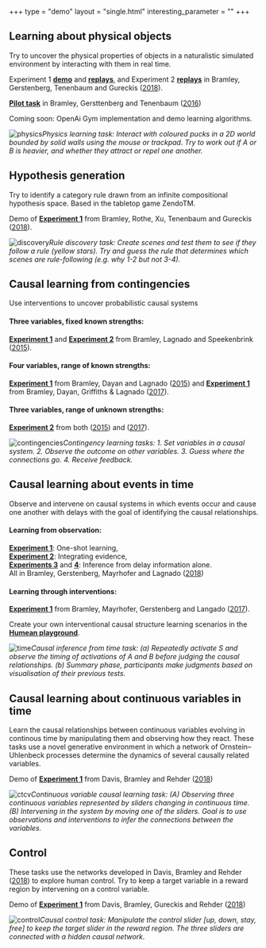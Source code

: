 +++
type =  "demo"
layout = "single.html"
interesting_parameter = ""
+++

## Learning about physical objects

Try to uncover the physical properties of objects in a naturalistic simulated environment by interacting with them in real time.  

 
Experiment 1  [**demo**](https://neilrbramley.com/experiments/apl/e1/demo.html) and [**replays**](https://neilrbramley.com/experiments/apl/e1/replays.html), and 
Experiment 2 [**replays**](https://neilrbramley.com/experiments/apl/e2/replays.html) 
in Bramley, Gerstenberg, Tenenbaum and Gureckis ([2018](../pdfs/bramley2018physics.pdf)).  

[**Pilot task**](http://www.ucl.ac.uk/lagnado-lab/experiments/neil/apl/exp_1/demo.html) in Bramley, Gersttenberg and Tenenbaum ([2016](../pdfs/bramley2017natural))  

Coming soon: OpenAi Gym implementation and demo learning algorithms.

![**physics**](../img/tasks/physics.jpg)*Physics learning task: Interact with coloured pucks in a 2D world bounded by solid walls using the mouse or trackpad.  Try to work out if A or B is heavier, and whether they attract or repel one another.*

## Hypothesis generation

Try to identify a category rule drawn from an infinite compositional hypothesis space.  Based in the tabletop game ZendoTM.

Demo of [**Experiment 1**](https://neilrbramley.com/experiments/zendo/main.html) from Bramley, Rothe, Xu, Tenenbaum and Gureckis ([2018](../pdfs/bramley2018zendo.pdf)).

![discovery](../img/tasks/discovery.jpg)*Rule discovery task:   Create scenes and test them to see if they follow a rule (yellow stars).  Try and guess the rule that determines which scenes are rule-following (e.g. why 1-2 but not 3-4).*

## Causal learning from contingencies

Use interventions to uncover probabilistic causal systems

#### Three variables, fixed known strengths:
[**Experiment 1**](https://www.ucl.ac.uk/lagnado-lab/experiments/neil/exp1/exp1_demo.html) and
[**Experiment 2**](https://www.ucl.ac.uk/lagnado-lab/experiments/neil/exp2/exp_2.html)
from Bramley, Lagnado and Speekenbrink ([2015](../pdfs/bramley2015cfs.pdf)).

#### Four variables, range of known strengths:
[**Experiment 1**](http://www.ucl.ac.uk/lagnado-lab/experiments/neil/exp3/second_run/exp_3.html) from Bramley, Dayan and Lagnado ([2015](/pdfs/bramley2015staying.pdf)) and 
[**Experiment 1**](http://www.ucl.ac.uk/lagnado-lab/experiments/neil/exp3/exp_3_demo.html) from Bramley, Dayan, Griffiths & Lagnado ([2017](../pdfs/bramley2017neurath.pdf)).
#### Three variables, range of unknown strengths:
[**Experiment 2**](http://www.ucl.ac.uk/lagnado-lab/experiments/neil/exp4/exp_4_full.html) from both ([2015](pdfs/bramley2015staying.pdf)) and ([2017](../pdfs/bramley2017neurath.pdf)).

![contingencies](../img/tasks/contingencies.jpg)*Contingency learning tasks: 1. Set variables in a causal system. 2. Observe the outcome on other variables. 3. Guess where the connections go. 4. Receive feedback.*

## Causal learning about events in time

Observe and intervene on causal systems in which events occur and cause one another with delays with the goal of identifying the causal relationships.

#### Learning from observation:

[**Experiment 1**](https://www.ucl.ac.uk/lagnado-lab/experiments/neil/cati/cati_2.html): One-shot learning,  
[**Experiment 2**](https://www.ucl.ac.uk/lagnado-lab/experiments/neil/cati/cati_4.html): Integrating evidence,  
[**Experiments 3**](https://www.ucl.ac.uk/lagnado-lab/experiments/neil/cati/cati_6/cati_6.html) and
[**4**](https://www.ucl.ac.uk/lagnado-lab/experiments/neil/cati/cati_6/cati_6.html): Inference from delay information alone.  
All in Bramley, Gerstenberg, Mayrhofer and Lagnado ([2018](../pdfs/bramley2018time.pdf))

#### Learning through interventions:

[**Experiment 1**](http://neilbramley.github.io/experiments/it/experiment_1/exp1.html) from Bramley, Mayrhofer, Gerstenberg and Langado ([2017](../pdfs/bramley2017dynamic.pdf)).

Create your own interventional causal structure learning scenarios in the 
[**Humean playground**](http://neilbramley.github.io/experiments/it/demo/demo.html).

![time](../img/tasks/time.jpg)*Causal inference from time task: (a) Repeatedly activate S and observe the timing of activations of A and B before judging the causal relationships. (b) Summary phase, participants make judgments based on visualisation of their previous tests.*

## Causal learning about continuous variables in time



Learn the causal relationships between continuous variables evolving in continous time by manipulating them and observing how they react.  These tasks use a novel generative environment in which a network of Ornstein–Uhlenbeck processes determine the dynamics of several causally related variables.

Demo of [**Experiment 1**](https://neilrbramley.com/experiments/ctcv/demo.html) from Davis, Bramley and Rehder ([2018](../pdfs/davis2018ctcv.pdf))

![ctcv](../img/tasks/ctcv.jpg)*Continuous variable causal learning task: (A) Observing three continuous variables represented by sliders changing in continuous time.  (B) Intervening in the system by moving one of the sliders.  Goal is to use observations and interventions to infer the connections between the variables.*

## Control

These tasks use the networks developed in Davis, Bramley and Rehder ([2018](pdfs/davis2018ctcv.pdf)) to explore human control.  Try to keep a target variable in a reward region by intervening on a control variable.

Demo of [**Experiment 1**](https://neilrbramley.com/experiments/control/demo.html) from Davis, Bramley, Gureckis and Rehder ([2018](../pdfs/davis2018control.pdf))

![control](../img/tasks/control.jpg)*Causal control task:  Manipulate the control slider [up, down, stay, free] to keep the target slider in the reward region.  The three sliders are connected with a hidden causal network.*

